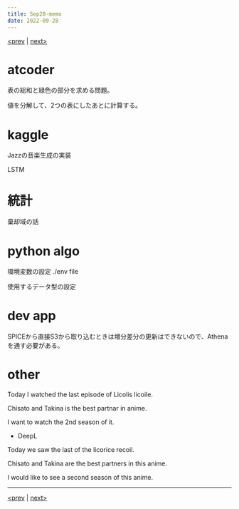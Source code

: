 ```yaml
---
title: Sep28-memo 
date: 2022-09-28 
---
```


[<prev](https://idekworks.github.io/TechnicalMemo/2022/09/27/Sep27.html) | [next>](https://idekworks.github.io/TechnicalMemo/2022/09/29/Sep29.html) 

# atcoder
表の総和と緑色の部分を求める問題。

値を分解して、2つの表にしたあとに計算する。

# kaggle
Jazzの音楽生成の実装

LSTM

# 統計
棄却域の話


# python algo
環境変数の設定 ./env file

使用するデータ型の設定 

# dev app
SPICEから直接S3から取り込むときは増分差分の更新はできないので、Athenaを通す必要がある。


# other
Today I watched the last episode of Licolis licoile.

Chisato and Takina is the best partnar in anime.

I want to watch the 2nd season of it.

- DeepL

Today we saw the last of the licorice recoil.

Chisato and Takina are the best partners in this anime.

I would like to see a second season of this anime.

***

[<prev](https://idekworks.github.io/TechnicalMemo/2022/09/27/Sep27.html) | [next>](https://idekworks.github.io/TechnicalMemo/2022/09/29/Sep29.html)

